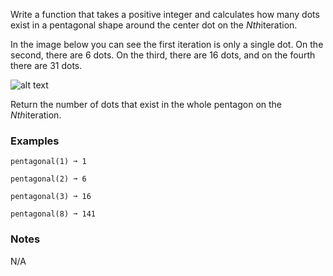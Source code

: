 Write a function that takes a positive integer and calculates how many dots exist in a pentagonal shape around the center dot on the *Nth*iteration.

In the image below you can see the first iteration is only a single dot. On the second, there are 6 dots. On the third, there are 16 dots, and on the fourth there are 31 dots.

![alt text](<https://edabit-challenges.s3.amazonaws.com/pentagonal_number.png> "Pentagonal Number")

Return the number of dots that exist in the whole pentagon on the *Nth*iteration.


### Examples ###
    pentagonal(1) ➞ 1

    pentagonal(2) ➞ 6

    pentagonal(3) ➞ 16

    pentagonal(8) ➞ 141


### Notes ###
N/A